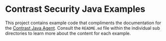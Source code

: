 # Contrast Security Java Examples

This project contains example code that compliments the documentation for the
[Contrast Java Agent](https://docs.contrastsecurity.com/installation-java.html#java-overview).
Consult the `README.md` file within the individual sub directories to learn more
about the content for each example.
